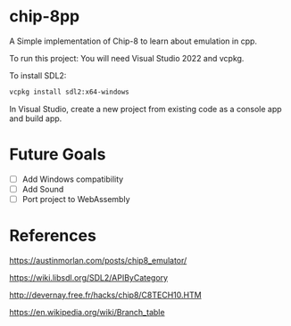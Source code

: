 # chip-8pp

A Simple implementation of Chip-8 to learn about emulation in cpp.

To run this project:
You will need Visual Studio 2022 and vcpkg.

To install SDL2:
```Bash
vcpkg install sdl2:x64-windows
```

In Visual Studio, create a new project from existing code as a console app and build app.

# Future Goals

- [ ] Add Windows compatibility 
- [ ] Add Sound
- [ ] Port project to WebAssembly

# References 

https://austinmorlan.com/posts/chip8_emulator/

https://wiki.libsdl.org/SDL2/APIByCategory

http://devernay.free.fr/hacks/chip8/C8TECH10.HTM

https://en.wikipedia.org/wiki/Branch_table
